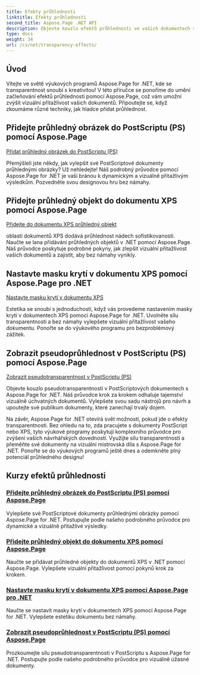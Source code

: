 ```yaml
---
title: Efekty průhlednosti
linktitle: Efekty průhlednosti
second_title: Aspose.Page .NET API
description: Objevte kouzlo efektů průhlednosti ve vašich dokumentech s Aspose.Page .NET. Pozvedněte svůj design pomocí podrobných výukových programů pro ohromující vizuální vylepšení.
type: docs
weight: 34
url: /cs/net/transparency-effects/
---
```


## Úvod

Vítejte ve světě výukových programů Aspose.Page for .NET, kde se transparentnost snoubí s kreativitou! V této příručce se ponoříme do umění začleňování efektů průhlednosti pomocí Aspose.Page, což vám umožní zvýšit vizuální přitažlivost vašich dokumentů. Připoutejte se, když zkoumáme různé techniky, jak hladce přidat průhlednost.

## Přidejte průhledný obrázek do PostScriptu (PS) pomocí Aspose.Page
[Přidat průhledný obrázek do PostScriptu (PS)](./add-transparent-image-to-postscript-ps/)

Přemýšleli jste někdy, jak vylepšit své PostScriptové dokumenty průhlednými obrázky? Už nehledejte! Náš podrobný průvodce pomocí Aspose.Page for .NET je vaší bránou k dynamickým a vizuálně přitažlivým výsledkům. Pozvedněte svou designovou hru bez námahy.

## Přidejte průhledný objekt do dokumentu XPS pomocí Aspose.Page
[Přidejte do dokumentu XPS průhledný objekt](./add-transparent-object-to-xps-document/)

oblasti dokumentů XPS dodává průhlednost nádech sofistikovanosti. Naučte se lana přidávání průhledných objektů v .NET pomocí Aspose.Page. Náš průvodce poskytuje podrobné pokyny, jak zlepšit vizuální přitažlivost vašich dokumentů a zajistit, aby bez námahy vynikly.

## Nastavte masku krytí v dokumentu XPS pomocí Aspose.Page pro .NET
[Nastavte masku krytí v dokumentu XPS](./set-opacity-mask-in-xps-document/)

Estetika se snoubí s jednoduchostí, když vás provedeme nastavením masky krytí v dokumentech XPS pomocí Aspose.Page for .NET. Uvolněte sílu transparentnosti a bez námahy vylepšete vizuální přitažlivost vašeho dokumentu. Ponořte se do výukového programu pro bezproblémový zážitek.

## Zobrazit pseudoprůhlednost v PostScriptu (PS) pomocí Aspose.Page
[Zobrazit pseudotransparentnost v PostScriptu (PS)](./show-pseudo-transparency-in-postscript-ps/)

Objevte kouzlo pseudotransparentnosti v PostScriptových dokumentech s Aspose.Page for .NET. Náš průvodce krok za krokem odhaluje tajemství vizuálně úchvatných dokumentů. Vylepšete svou sadu nástrojů pro návrh a upoutejte své publikum dokumenty, které zanechají trvalý dojem.

Na závěr, Aspose.Page for .NET otevírá svět možností, pokud jde o efekty transparentnosti. Bez ohledu na to, zda pracujete s dokumenty PostScript nebo XPS, tyto výukové programy poskytují komplexního průvodce pro zvýšení vašich návrhářských dovedností. Využijte sílu transparentnosti a přeměňte své dokumenty na vizuální mistrovská díla s Aspose.Page for .NET. Ponořte se do výukových programů ještě dnes a odemkněte plný potenciál průhledného designu!
## Kurzy efektů průhlednosti
### [Přidejte průhledný obrázek do PostScriptu (PS) pomocí Aspose.Page](./add-transparent-image-to-postscript-ps/)
Vylepšete své PostScriptové dokumenty průhlednými obrázky pomocí Aspose.Page for .NET. Postupujte podle našeho podrobného průvodce pro dynamické a vizuálně přitažlivé výsledky.
### [Přidejte průhledný objekt do dokumentu XPS pomocí Aspose.Page](./add-transparent-object-to-xps-document/)
Naučte se přidávat průhledné objekty do dokumentů XPS v .NET pomocí Aspose.Page. Vylepšete vizuální přitažlivost pomocí pokynů krok za krokem.
### [Nastavte masku krytí v dokumentu XPS pomocí Aspose.Page pro .NET](./set-opacity-mask-in-xps-document/)
Naučte se nastavit masky krytí v dokumentech XPS pomocí Aspose.Page for .NET. Vylepšete estetiku dokumentu bez námahy.
### [Zobrazit pseudoprůhlednost v PostScriptu (PS) pomocí Aspose.Page](./show-pseudo-transparency-in-postscript-ps/)
Prozkoumejte sílu pseudotransparentnosti v PostScriptu s Aspose.Page for .NET. Postupujte podle našeho podrobného průvodce pro vizuálně úžasné dokumenty.